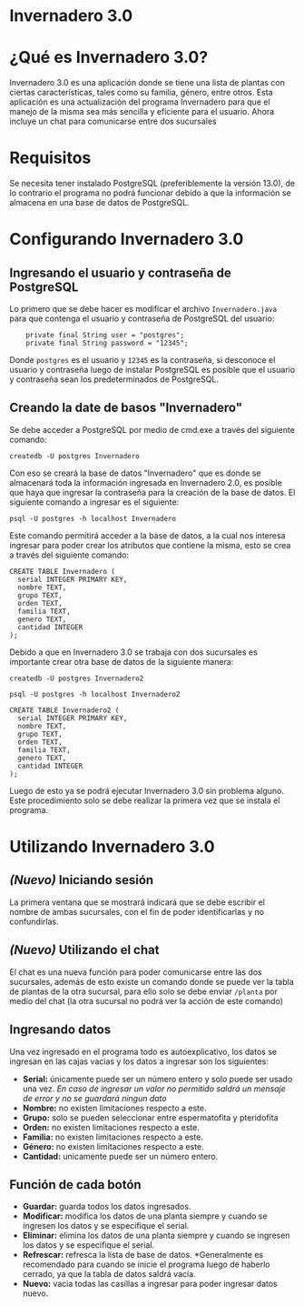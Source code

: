 # Invernadero 3.0

# ¿Qué es Invernadero 3.0?
Invernadero 3.0 es una aplicación donde se tiene una lista de plantas con ciertas características, tales como su familia, género, entre otros. Esta aplicación es una actualización del programa Invernadero para que el manejo de la misma sea más sencilla y eficiente para el usuario. Ahora incluye un chat para comunicarse entre dos sucursales

# Requisitos
Se necesita tener instalado PostgreSQL (preferiblemente la versión 13.0), de lo contrario el programa no podrá funcionar debido a que la información se almacena en una base de datos de PostgreSQL.

# Configurando Invernadero 3.0

## Ingresando el usuario y contraseña de PostgreSQL
Lo primero que se debe hacer es modificar el archivo ```Invernadero.java``` para que contenga el usuario y contraseña de PostgreSQL del usuario:
```
    private final String user = "postgres";
    private final String password = "12345";
```
Donde ```postgres``` es el usuario y ```12345``` es la contraseña, si desconoce el usuario y contraseña luego de instalar PostgreSQL es posible que el usuario y contraseña sean los predeterminados de PostgreSQL.

## Creando la date de basos "Invernadero"
Se debe acceder a PostgreSQL por medio de cmd.exe a través del siguiente comando:
```
createdb -U postgres Invernadero
```
Con eso se creará la base de datos "Invernadero" que es donde se almacenará toda la información ingresada en Invernadero 2.0, es posible que haya que ingresar la contraseña para la creación de la base de datos. El siguiente comando a ingresar es el siguiente:
```
psql -U postgres -h localhost Invernadero
```
Este comando permitirá acceder a la base de datos, a la cual nos interesa ingresar para poder crear los atributos que contiene la misma, esto se crea a través del siguiente comando:
```
CREATE TABLE Invernadero (
  serial INTEGER PRIMARY KEY,
  nombre TEXT,
  grupo TEXT,
  orden TEXT,
  familia TEXT,
  genero TEXT,
  cantidad INTEGER
);
```
Debido a que en Invernadero 3.0 se trabaja con dos sucursales es importante crear otra base de datos de la siguiente manera:
```
createdb -U postgres Invernadero2
```
```
psql -U postgres -h localhost Invernadero2
```
```
CREATE TABLE Invernadero2 (
  serial INTEGER PRIMARY KEY,
  nombre TEXT,
  grupo TEXT,
  orden TEXT,
  familia TEXT,
  genero TEXT,
  cantidad INTEGER
);
```

Luego de esto ya se podrá ejecutar Invernadero 3.0 sin problema alguno. Este procedimiento solo se debe realizar la primera vez que se instala el programa.

# Utilizando Invernadero 3.0

## ***(Nuevo)*** Iniciando sesión
La primera ventana que se mostrará indicará que se debe escribir el nombre de ambas sucursales, con el fin de poder identificarlas y no confundirlas.

## ***(Nuevo)*** Utilizando el chat
El chat es una nueva función para poder comunicarse entre las dos sucursales, además de esto existe un comando donde se puede ver la tabla de plantas de la otra sucursal, para ello solo se debe enviar ```/planta``` por medio del chat (la otra sucursal no podrá ver la acción de este comando)

## Ingresando datos
Una vez ingresado en el programa todo es autoexplicativo, los datos se ingresan en las cajas vacias y los datos a ingresar son los siguientes:
* **Serial:** únicamente puede ser un número entero y solo puede ser usado una vez. *En caso de ingresar un valor no permitido saldrá un mensaje de error y no se guardará ningun dato*
* **Nombre:** no existen limitaciones respecto a este.
* **Grupo:** solo se pueden seleccionar entre espermatofita y pteridofita
* **Orden:** no existen limitaciones respecto a este.
* **Familia:** no existen limitaciones respecto a este.
* **Género:** no existen limitaciones respecto a este.
* **Cantidad:** unicamente puede ser un número entero.

## Función de cada botón

* **Guardar:** guarda todos los datos ingresados.
* **Modificar:** modifica los datos de una planta siempre y cuando se ingresen los datos y se especifique el serial.
* **Eliminar:** elimina los datos de una planta siempre y cuando se ingresen los datos y se especifique el serial.
* **Refrescar:** refresca la lista de base de datos. *Generalmente es recomendado para cuando se inicie el programa luego de haberlo cerrado, ya que la tabla de datos saldrá vacía.
* **Nuevo:** vacia todas las casillas a ingresar para poder ingresar datos nuevo.
